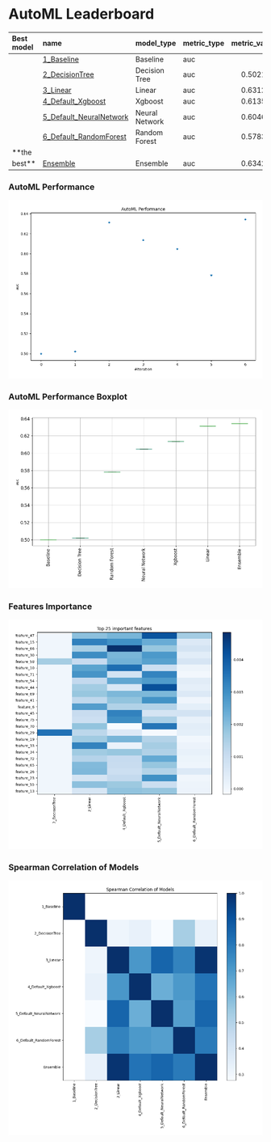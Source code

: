 # AutoML Leaderboard

| Best model   | name                                                         | model_type     | metric_type   |   metric_value |   train_time |
|:-------------|:-------------------------------------------------------------|:---------------|:--------------|---------------:|-------------:|
|              | [1_Baseline](1_Baseline/README.md)                           | Baseline       | auc           |       0.5      |         0.91 |
|              | [2_DecisionTree](2_DecisionTree/README.md)                   | Decision Tree  | auc           |       0.502156 |         6.59 |
|              | [3_Linear](3_Linear/README.md)                               | Linear         | auc           |       0.631282 |         5.02 |
|              | [4_Default_Xgboost](4_Default_Xgboost/README.md)             | Xgboost        | auc           |       0.613589 |        20.4  |
|              | [5_Default_NeuralNetwork](5_Default_NeuralNetwork/README.md) | Neural Network | auc           |       0.604687 |         2.3  |
|              | [6_Default_RandomForest](6_Default_RandomForest/README.md)   | Random Forest  | auc           |       0.578397 |         6.13 |
| **the
best** | [Ensemble](Ensemble/README.md)                               | Ensemble       | auc           |       0.634217 |         0.48 |

### AutoML Performance

![AutoML Performance](ldb_performance.png)

### AutoML Performance Boxplot

![AutoML Performance Boxplot](ldb_performance_boxplot.png)

### Features Importance

![features importance across models](features_heatmap.png)

### Spearman Correlation of Models

![models spearman correlation](correlation_heatmap.png)

